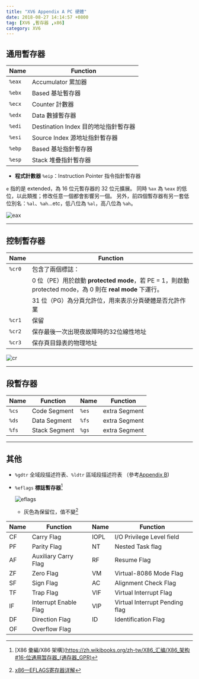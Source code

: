 ```yaml
---
title: "XV6 Appendix A PC 硬體"
date: 2018-08-27 14:14:57 +0800
tag: [XV6 ,暫存器 ,x86]
category: XV6
---
```

## 通用暫存器
| Name   | Function          |
| -------| ------------------|
| `%eax` | Accumulator 累加器 |
| `%ebx` | Based 基址暫存器 |
| `%ecx` | Counter 計數器 |
| `%edx` | Data 數據暫存器 |
| `%edi` | Destination Index 目的地址指針暫存器 |
| `%esi` | Source Index 源地址指針暫存器 |
| `%ebp` | Based 基址指針暫存器 |
| `%esp` | Stack 堆疊指針暫存器 |

- **程式計數器** `%eip`：Instruction Pointer 指令指針暫存器 

`e` 指的是 extended，為 16 位元暫存器的 32 位元擴展。
同時 `%ax` 為 `%eax` 的低位，以此類推；修改任意一個都會影響另一個。
另外，前四個暫存器有另一套低位別名：`%al`、`%ah`...etc，低八位為 `%al`，高八位為 `%ah`。

![eax](https://i.imgur.com/biz7b4q.png "Layout of eax.")

---
## 控制暫存器

| Name   | Function |
| -------| ---------|
| `%cr0` | 包含了兩個標誌：|
|        | 0 位（PE）用於啟動 **protected mode**，若 PE = 1，則啟動 protected mode，為 0 則在 **real mode** 下運行。 |
|        | 31 位（PG）為分頁允許位，用來表示分頁硬體是否允許作業 |
| `%cr1` | 保留 |
| `%cr2` | 保存最後一次出現夜故障時的32位線性地址 |
| `%cr3` | 保存頁目錄表的物理地址 |
    
![cr](https://i.imgur.com/LjEa8lY.png "Layout of CR.")
   
---    
## 段暫存器

| Name  | Function      | Name  | Function      |
| ------| --------------| ------| --------------|
| `%cs` | Code Segment  | `%es` | extra Segment |
| `%ds` | Data Segment  | `%fs` | extra Segment |
| `%fs` | Stack Segment | `%gs` | extra Segment |

---
## 其他
- `%gdtr` 全域段描述符表、`%ldtr` 區域段描述符表
（參考[Appendix B](/xv6-b-bootloader/#gdt))
- `%eflags` **標誌暫存器**[^1]

    ![eflags](https://i.imgur.com/tfPZm5w.png "Layout of eflags.")
    - 灰色為保留位，值不變[^2]

| Name | Function              | Name | Function                       |
| ---- | --------------------- | ---- | ------------------------------ |
| CF   | Carry Flag            | IOPL | I/O Privilege Level field      |
| PF   | Parity Flag           | NT   | Nested Task flag               |
| AF   | Auxiliary Carry Flag  | RF   | Resume Flag                    |
| ZF   | Zero Flag             | VM   | Virtual-8086 Mode Flag         |
| SF   | Sign Flag             | AC   | Alignment Check Flag           |
| TF   | Trap Flag             | VIF  | Virtual Interrupt Flag         |
| IF   | Interrupt Enable Flag | VIP  | Virtual Interrupt Pending flag |
| DF   | Direction Flag        | ID   | Identification Flag            |
| OF   | Overflow Flag         | |

[^1]:[X86 彙編/X86 架構](https://zh.wikibooks.org/zh-tw/X86_汇编/X86_架构#16-位通用暂存器_(通存器_GPR)
[^2]:[x86—EFLAGS寄存器详解](https://blog.csdn.net/jn1158359135/article/details/7761011)


